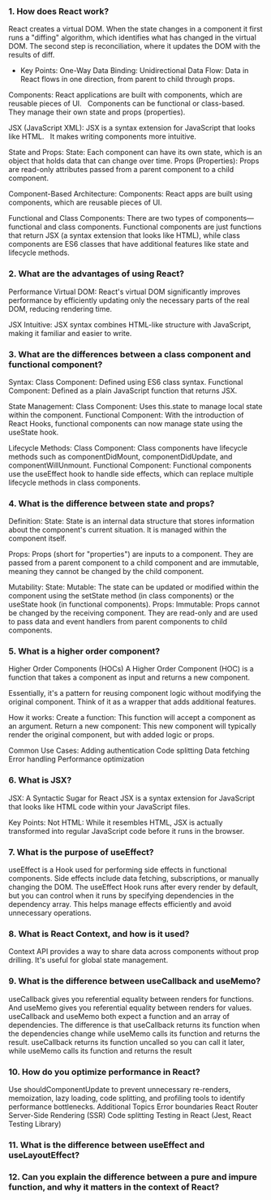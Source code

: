 ### 1. How does React work?

React creates a virtual DOM. When the state changes in a component it first runs a "diffing" algorithm, which identifies what has changed in the virtual DOM. The second step is reconciliation, where it updates the DOM with the results of diff.

- Key Points:
One-Way Data Binding: Unidirectional Data Flow: Data in React flows in one direction, from parent to child through props. 

Components:
React applications are built with components, which are reusable pieces of UI.  
Components can be functional or class-based.  
They manage their own state and props (properties).

JSX (JavaScript XML):
JSX is a syntax extension for JavaScript that looks like HTML.  
It makes writing components more intuitive.

State and Props:
State: Each component can have its own state, which is an object that holds data that can change over time.
Props (Properties): Props are read-only attributes passed from a parent component to a child component. 

Component-Based Architecture:
Components: React apps are built using components, which are reusable pieces of UI.

Functional and Class Components: There are two types of components—functional and class components. Functional components are just functions that return JSX (a syntax extension that looks like HTML), while class components are ES6 classes that have additional features like state and lifecycle methods.

### 2. What are the advantages of using React?


Performance
Virtual DOM: React's virtual DOM significantly improves performance by efficiently updating only the necessary parts of the real DOM, reducing rendering time.

JSX
Intuitive: JSX syntax combines HTML-like structure with JavaScript, making it familiar and easier to write.


### 3. What are the differences between a class component and functional component?


Syntax:
Class Component: Defined using ES6 class syntax.
Functional Component: Defined as a plain JavaScript function that returns JSX.

State Management:
Class Component: Uses this.state to manage local state within the component.
Functional Component: With the introduction of React Hooks, functional components can now manage state using the useState hook.

Lifecycle Methods:
Class Component: Class components have lifecycle methods such as componentDidMount, componentDidUpdate, and componentWillUnmount.
Functional Component: Functional components use the useEffect hook to handle side effects, which can replace multiple lifecycle methods in class components.

### 4. What is the difference between state and props?

Definition:
State: State is an internal data structure that stores information about the component's current situation. It is managed within the component itself.

Props: Props (short for "properties") are inputs to a component. They are passed from a parent component to a child component and are immutable, meaning they cannot be changed by the child component.

Mutability:
State: Mutable: The state can be updated or modified within the component using the setState method (in class components) or the useState hook (in functional components).
Props: Immutable: Props cannot be changed by the receiving component. They are read-only and are used to pass data and event handlers from parent components to child components.

### 5. What is a higher order component?

Higher Order Components (HOCs)
A Higher Order Component (HOC) is a function that takes a component as input and returns a new component.

Essentially, it's a pattern for reusing component logic without modifying the original component. Think of it as a wrapper that adds additional features.

How it works:
Create a function: This function will accept a component as an argument.
Return a new component: This new component will typically render the original component, but with added logic or props.

Common Use Cases:
Adding authentication
Code splitting
Data fetching
Error handling
Performance optimization

### 6. What is JSX?

JSX: A Syntactic Sugar for React
JSX is a syntax extension for JavaScript that looks like HTML code within your JavaScript files.

Key Points:
Not HTML: While it resembles HTML, JSX is actually transformed into regular JavaScript code before it runs in the browser. 

### 7. What is the purpose of useEffect?

useEffect is a Hook used for performing side effects in functional components. Side effects include data fetching, subscriptions, or manually changing the DOM. The useEffect Hook runs after every render by default, but you can control when it runs by specifying dependencies in the dependency array. This helps manage effects efficiently and avoid unnecessary operations.

### 8. What is React Context, and how is it used?

Context API provides a way to share data across components without prop drilling. It's useful for global state management.

### 9. What is the difference between useCallback and useMemo?

useCallback gives you referential equality between renders for functions. And useMemo gives you referential equality between renders for values.
useCallback and useMemo both expect a function and an array of dependencies. The difference is that useCallback returns its function when the dependencies change while useMemo calls its function and returns the result.
useCallback returns its function uncalled so you can call it later, while useMemo calls its function and returns the result


### 10.  How do you optimize performance in React?

Use shouldComponentUpdate to prevent unnecessary re-renders, memoization, lazy loading, code splitting, and profiling tools to identify performance bottlenecks.
Additional Topics
Error boundaries
React Router
Server-Side Rendering (SSR)
Code splitting
Testing in React (Jest, React Testing Library)


### 11. What is the difference between useEffect and useLayoutEffect?

### 12. Can you explain the difference between a pure and impure function, and why it matters in the context of React?

